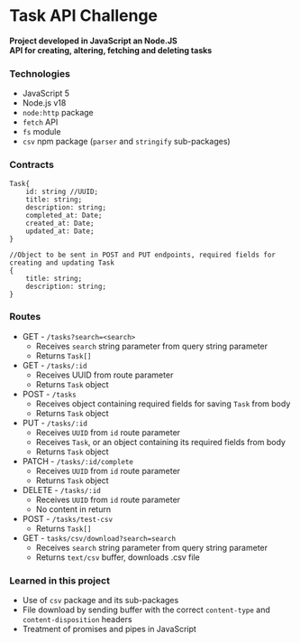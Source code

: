 # Task API Challenge

**Project developed in JavaScript an Node.JS**<br>
**API for creating, altering, fetching and deleting tasks**

### Technologies
* JavaScript 5
* Node.js v18
* `node:http` package
* `fetch` API
* `fs` module
* `csv` npm package (`parser` and `stringify` sub-packages)

### Contracts
```
Task{
    id: string //UUID;
    title: string;
    description: string;
    completed_at: Date;
    created_at: Date;
    updated_at: Date;
}
```
```
//Object to be sent in POST and PUT endpoints, required fields for creating and updating Task
{
    title: string;
    description: string;
}
```

### Routes
* GET - `/tasks?search=<search>`
    * Receives `search` string parameter from query string parameter
    * Returns `Task[]`
* GET - `/tasks/:id`
    * Receives UUID from route parameter
    * Returns `Task` object
* POST - `/tasks`
    * Receives object containing required fields for saving `Task` from body
    * Returns `Task` object
* PUT - `/tasks/:id`
    * Receives `UUID` from `id` route parameter
    * Receives `Task`, or an object containing its required fields from body
    * Returns `Task` object
* PATCH - `/tasks/:id/complete`
    * Receives `UUID` from `id` route parameter
    * Returns `Task` object
* DELETE - `/tasks/:id`
    * Receives `UUID` from `id` route parameter
    * No content in return
* POST - `/tasks/test-csv`
    * Returns `Task[]`
* GET - `tasks/csv/download?search=search`
    * Receives `search` string parameter from query string parameter
    * Returns `text/csv` buffer, downloads .csv file

### Learned in this project
* Use of `csv` package and its sub-packages
* File download by sending buffer with the correct `content-type` and `content-disposition` headers
* Treatment of promises and pipes in JavaScript